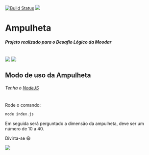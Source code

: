 [![Build Status](https://travis-ci.org/joemccann/dillinger.svg?branch=master)](https://travis-ci.org/joemccann/dillinger) ![](https://img.shields.io/badge/Ask%20me-anything-1abc9c.svg) 

# Ampulheta
##### Projeto realizado para o Desafio Lógico da Moodar
#
![](https://img.shields.io/badge/JavaScript-F7DF1E?style=for-the-badge&logo=javascript&logoColor=black) ![](https://img.shields.io/badge/Node.js-43853D?style=for-the-badge&logo=node.js&logoColor=white 
) 



## Modo de uso da Ampulheta

###### Tenha o [NodeJS](https://nodejs.org/)
#
Rode o comando:
```sh
node index.js
```

Em seguida será perguntado a dimensão da ampulheta, deve ser um número de 
10 a 40.

Divirta-se 😃

![](http://ForTheBadge.com/images/badges/built-with-love.svg
)
